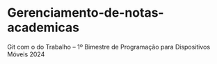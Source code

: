 # Gerenciamento-de-notas-academicas
Git com o do Trabalho – 1º Bimestre de Programação para Dispositivos Móveis 2024
